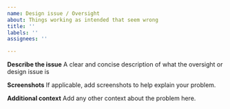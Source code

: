 ```yaml
---
name: Design issue / Oversight
about: Things working as intended that seem wrong
title: ''
labels: ''
assignees: ''

---
```


**Describe the issue**
A clear and concise description of what the oversight or design issue is

**Screenshots**
If applicable, add screenshots to help explain your problem.

**Additional context**
Add any other context about the problem here.
